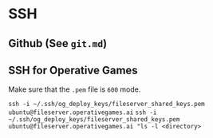 # SSH

## Github (See `git.md`)

## SSH for Operative Games

Make sure that the `.pem` file is `600` mode.

<!-- `ssh -i ~/.ssh/og_deploy_keys/fileserver_shared_keys.pem ubuntu@ec2-18-191-228-100.us-east-2.compute.amazonaws.com` -->
`ssh -i ~/.ssh/og_deploy_keys/fileserver_shared_keys.pem ubuntu@fileserver.operativegames.ai`
`ssh -i ~/.ssh/og_deploy_keys/fileserver_shared_keys.pem ubuntu@fileserver.operativegames.ai "ls -l <directory>`
